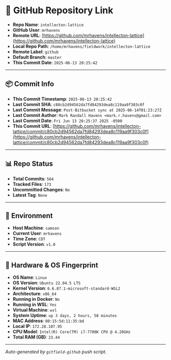 # 🔗 GitHub Repository Link

- **Repo Name**: `intellecton-lattice`
- **GitHub User**: `mrhavens`
- **Remote URL**: [https://github.com/mrhavens/intellecton-lattice](https://github.com/mrhavens/intellecton-lattice)
- **Local Repo Path**: `/home/mrhavens/fieldwork/intellecton-lattice`
- **Remote Label**: `github`
- **Default Branch**: `master`
- **This Commit Date**: `2025-06-13 20:25:42`

---

## 📦 Commit Info

- **This Commit Timestamp**: `2025-06-13 20:25:42`
- **Last Commit SHA**: `c80cb2d94562da7fd84293dea8c119aa9f303c0f`
- **Last Commit Message**: `Post-Bitbucket sync at 2025-06-14T01:23:27Z`
- **Last Commit Author**: `Mark Randall Havens <mark.r.havens@gmail.com>`
- **Last Commit Date**: `Fri Jun 13 20:25:37 2025 -0500`
- **This Commit URL**: [https://github.com/mrhavens/intellecton-lattice/commit/c80cb2d94562da7fd84293dea8c119aa9f303c0f](https://github.com/mrhavens/intellecton-lattice/commit/c80cb2d94562da7fd84293dea8c119aa9f303c0f)

---

## 📊 Repo Status

- **Total Commits**: `564`
- **Tracked Files**: `173`
- **Uncommitted Changes**: `No`
- **Latest Tag**: `None`

---

## 🧭 Environment

- **Host Machine**: `samson`
- **Current User**: `mrhavens`
- **Time Zone**: `CDT`
- **Script Version**: `v1.0`

---

## 🧬 Hardware & OS Fingerprint

- **OS Name**: `Linux`
- **OS Version**: `Ubuntu 22.04.5 LTS`
- **Kernel Version**: `6.6.87.1-microsoft-standard-WSL2`
- **Architecture**: `x86_64`
- **Running in Docker**: `No`
- **Running in WSL**: `Yes`
- **Virtual Machine**: `wsl`
- **System Uptime**: `up 3 days, 2 hours, 58 minutes`
- **MAC Address**: `00:15:5d:11:35:bd`
- **Local IP**: `172.28.107.95`
- **CPU Model**: `Intel(R) Core(TM) i7-7700K CPU @ 4.20GHz`
- **Total RAM (GB)**: `23.44`

---

_Auto-generated by `gitfield-github` push script._
